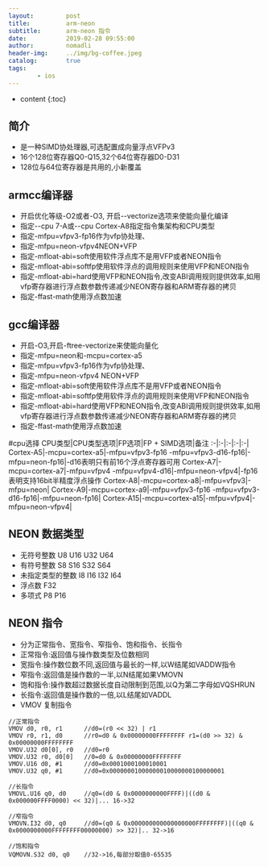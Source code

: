 ```yaml
---
layout:         post
title:          arm-neon
subtitle:       arm-neon 指令
date:           2019-02-28 09:55:00
author:         nomadli
header-img:     ../img/bg-coffee.jpeg
catalog:        true
tags:
        - ios
---
```


* content
{:toc}

## 简介
- 是一种SIMD协处理器,可选配置成向量浮点VFPv3
- 16个128位寄存器Q0-Q15,32个64位寄存器D0-D31
- 128位与64位寄存器是共用的,小新覆盖

## armcc编译器
- 开启优化等级-O2或者-O3, 开启--vectorize选项来使能向量化编译
- 指定--cpu 7-A或--cpu Cortex-A8指定指令集架构和CPU类型
- 指定-mfpu=vfpv3-fp16作为vfp协处理、
- 指定-mfpu=neon-vfpv4NEON+VFP
- 指定-mfloat-abi=soft使用软件浮点库不是用VFP或者NEON指令
- 指定-mfloat-abi=softfp使用软件浮点的调用规则来使用VFP和NEON指令
- 指定-mfloat-abi=hard使用VFP和NEON指令,改变ABI调用规则提供效率,如用vfp寄存器进行浮点数参数传递减少NEON寄存器和ARM寄存器的拷贝
- 指定-ffast-math使用浮点数加速

## gcc编译器
- 开启-O3,开启-ftree-vectorize来使能向量化
- 指定-mfpu=neon和-mcpu=cortex-a5
- 指定-mfpu=vfpv3-fp16作为vfp协处理、
- 指定-mfpu=neon-vfpv4 NEON+VFP
- 指定-mfloat-abi=soft使用软件浮点库不是用VFP或者NEON指令
- 指定-mfloat-abi=softfp使用软件浮点的调用规则来使用VFP和NEON指令
- 指定-mfloat-abi=hard使用VFP和NEON指令,改变ABI调用规则提供效率,如用vfp寄存器进行浮点数参数传递减少NEON寄存器和ARM寄存器的拷贝
- 指定-ffast-math使用浮点数加速

#cpu选择
CPU类型|CPU类型选项|FP选项|FP + SIMD选项|备注
:-|:-|:-|:-|:-|
Cortex-A5|-mcpu=cortex-a5|-mfpu=vfpv3-fp16 -mfpu=vfpv3-d16-fp16|-mfpu=neon-fp16|-d16表明只有前16个浮点寄存器可用
Cortex-A7|-mcpu=cortex-a7|-mfpu=vfpv4 -mfpu=vfpv4-d16|-mfpu=neon-vfpv4|-fp16表明支持16bit半精度浮点操作
Cortex-A8|-mcpu=cortex-a8|-mfpu=vfpv3|-mfpu=neon|
Cortex-A9|-mcpu=cortex-a9|-mfpu=vfpv3-fp16 -mfpu=vfpv3-d16-fp16|-mfpu=neon-fp16|
Cortex-A15|-mcpu=cortex-a15|-mfpu=vfpv4|-mfpu=neon-vfpv4|

## NEON 数据类型
- 无符号整数 U8 U16 U32 U64
- 有符号整数 S8 S16 S32 S64
- 未指定类型的整数 I8 I16 I32 I64
- 浮点数 F32
- 多项式 P8 P16

## NEON 指令
- 分为正常指令、宽指令、窄指令、饱和指令、长指令
- 正常指令:返回值与操作数类型及位数相同
- 宽指令:操作数位数不同,返回值与最长的一样,以W结尾如VADDW指令
- 窄指令:返回值是操作数的一半,以N结尾如果VMOVN
- 饱和指令:操作数超过数据长度自动限制到范围,以Q为第二字母如VQSHRUN
- 长指令:返回值是操作数的一倍,以L结尾如VADDL
- VMOV 复制指令
```
//正常指令
VMOV d0, r0, r1      //d0=(r0 << 32) | r1
VMOV r0, r1, d0      //r0=d0 & 0x00000000FFFFFFFF r1=(d0 >> 32) & 0x00000000FFFFFFFF
VMOV.U32 d0[0], r0   //d0=r0
VMOV.U32 r0, d0[0]   //0=d0 & 0x00000000FFFFFFFF
VMOV.U16 d0, #1      //d0=0x0001000100010001
VMOV.U32 q0, #1      //d0=0x00000001000000010000000100000001

//长指令
VMOVL.U16 q0, d0     //q0=(d0 & 0x0000000000FFFF)|((d0 & 0x000000FFFF0000) << 32)|... 16->32

//窄指令
VMOVN.I32 d0, q0     //d0=(q0 & 0x000000000000000000FFFFFFFF)|((q0 & 0x0000000000FFFFFFFF00000000) >> 32)|.. 32->16

//饱和指令
VQMOVN.S32 d0, q0    //32->16,每部分取值0-65535
```
